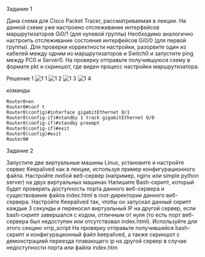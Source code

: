 Задание 1

Дана схема для Cisco Packet Tracer, рассматриваемая в лекции.
На данной схеме уже настроено отслеживание интерфейсов маршрутизаторов Gi0/1 (для нулевой группы)
Необходимо аналогично настроить отслеживание состояния интерфейсов Gi0/0 (для первой группы).
Для проверки корректности настройки, разорвите один из кабелей между одним из маршрутизаторов и Switch0 и запустите ping между PC0 и Server0.
На проверку отправьте получившуюся схему в формате pkt и скриншот, где виден процесс настройки маршрутизатора.


Решение 1
![1 1](https://github.com/sailent9/Disaster-recovery-Keepalived/assets/130309754/f552ddcc-38b6-4b81-97a3-7695fc986437)
![1 2](https://github.com/sailent9/Disaster-recovery-Keepalived/assets/130309754/88c33fd7-79cc-4aad-a1b3-90866d6bf9aa)
![1 3](https://github.com/sailent9/Disaster-recovery-Keepalived/assets/130309754/8b432dce-6a02-458f-a678-419cea157e38)
![1 4](https://github.com/sailent9/Disaster-recovery-Keepalived/assets/130309754/fae60962-6b6b-438e-8263-60dfddad5eed)

команды 
```
Router0>en
Router0#conf t
Router0(config)#interface gigabitEthernet 0/1
Router0(config-if)#standby 1 track gigabitEthernet 0/0
Router0(config-if)#standby preempt
Router0(config-if)#exit
Router0(config)#exit
Router0# 
```


Задание 2

Запустите две виртуальные машины Linux, установите и настройте сервис Keepalived как в лекции, используя пример конфигурационного файла.
Настройте любой веб-сервер (например, nginx или simple python server) на двух виртуальных машинах
Напишите Bash-скрипт, который будет проверять доступность порта данного веб-сервера и существование файла index.html в root-директории данного веб-сервера.
Настройте Keepalived так, чтобы он запускал данный скрипт каждые 3 секунды и переносил виртуальный IP на другой сервер, если bash-скрипт завершался с кодом, 
отличным от нуля
(то есть порт веб-сервера был недоступен или отсутствовал index.html). Используйте для этого секцию vrrp_script
На проверку отправьте получившейся bash-скрипт и конфигурационный файл keepalived, 
а также скриншот с демонстрацией переезда плавающего ip на другой сервер в случае недоступности порта или файла index.htm
